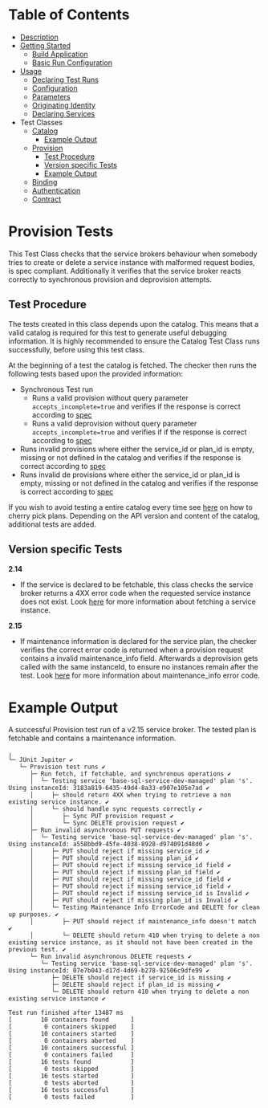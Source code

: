 # Table of Contents
- [Description](../README.md#description)
- [Getting Started](../README.md#getting-started)
    - [Build Application](../README.md#build-application)
    - [Basic Run Configuration](../README.md#basic-run-configuration)
- [Usage](Usage.md)
    - [Declaring Test Runs](Usage.md#declaring-test-runs)
    - [Configuration](Usage.md#configuration)
    - [Parameters](Usage.md#parameters)
    - [Originating Identity](Usage.md#originating-identity)
    - [Declaring Services](Usage.md#declaring-services)
- Test Classes
    - [Catalog](CatalogTest.md)
       - [Example Output](CatalogTest.md#example-output)
    - [Provision](#provision-tests)
        - [Test Procedure](#test-procedure)
        - [Version specific Tests](#version-specific-tests)
        - [Example Output](#example-output)
    - [Binding](#binding)
    - [Authentication](#authentication)
    - [Contract](#contract)

# Provision Tests

This Test Class checks that the service brokers behaviour when somebody tries to create or delete a service instance
with malformed request bodies, is spec compliant. Additionally it verifies that the service broker reacts correctly to synchronous
provision and deprovision attempts. 

## Test Procedure

The tests created in this class depends upon the catalog. This means that a valid catalog is required for this test to generate useful debugging information. 
It is highly recommended to ensure the Catalog Test Class runs successfully, before using this test class.

At the beginning of a test the catalog is fetched. The checker then runs the following tests based upon the provided information:

- Synchronous Test run
    - Runs a valid provision without query parameter `accepts_incomplete=true` and verifies if the response is correct according to [spec](https://github.com/openservicebrokerapi/servicebroker/blob/v2.15/spec.md#synchronous-and-asynchronous-operations)
    - Runs a valid deprovision without query parameter `accepts_incomplete=true` and verifies if if the response is correct according to [spec](https://github.com/openservicebrokerapi/servicebroker/blob/v2.15/spec.md#synchronous-and-asynchronous-operations)
- Runs invalid provisions where either the service_id or plan_id is empty, missing or not defined in the catalog and verifies if the response is correct according to [spec](https://github.com/openservicebrokerapi/servicebroker/blob/v2.15/spec.md#provisioning)
- Runs invalid de provisions where either the service_id or plan_id is empty, missing or not defined in the catalog and verifies if the response is correct according to [spec](https://github.com/openservicebrokerapi/servicebroker/blob/v2.15/spec.md#provisioning)
 
If you wish to avoid testing a entire catalog every time see [here](Usage.md#declaring-services) on how to cherry pick plans.
Depending on the API version and content of the catalog, additional tests are added.

## Version specific Tests

**2.14**
- If the service is declared to be fetchable, this class checks the service broker returns a 4XX error code when the requested service instance does not exist.
Look [here](https://github.com/openservicebrokerapi/servicebroker/blob/v2.15/spec.md#fetching-a-service-instance) for more information about fetching a service instance.


**2.15**
- If maintenance information is declared for the service plan, the checker verifies the correct error code is returned when a provision request contains a invalid maintenance_info field.
Afterwards a deprovision gets called with the same instanceId, to ensure no instances remain after the test.
Look [here](https://github.com/openservicebrokerapi/servicebroker/blob/v2.15/spec.md#error-codes) for more information about maintenance_info error code.

# Example Output

A successful Provision test run of a v2.15 service broker. The tested plan is fetchable and contains a maintenance information.

```
╷
└─ JUnit Jupiter ✔
   └─ Provision test runs ✔
      ├─ Run fetch, if fetchable, and synchronous operations ✔
      │  └─ Testing service 'base-sql-service-dev-managed' plan 's'. Using instanceId: 3183a819-6435-49d4-8a33-e907e105e7ad ✔
      │     ├─ should return 4XX when trying to retrieve a non existing service instance. ✔
      │     └─ should handle sync requests correctly ✔
      │        ├─ Sync PUT provision request ✔
      │        └─ Sync DELETE provision request ✔
      ├─ Run invalid asynchronous PUT requests ✔
      │  └─ Testing service 'base-sql-service-dev-managed' plan 's'. Using instanceId: a558bbd9-45fe-4038-8928-d974091d48d0 ✔
      │     ├─ PUT should reject if missing service_id ✔
      │     ├─ PUT should reject if missing plan_id ✔
      │     ├─ PUT should reject if missing service_id field ✔
      │     ├─ PUT should reject if missing plan_id field ✔
      │     ├─ PUT should reject if missing service_id field ✔
      │     ├─ PUT should reject if missing service_id field ✔
      │     ├─ PUT should reject if missing service_id is Invalid ✔
      │     ├─ PUT should reject if missing plan_id is Invalid ✔
      │     └─ Testing Maintenance Info ErrorCode and DELETE for clean up purposes. ✔
      │        ├─ PUT should reject if maintenance_info doesn't match ✔
      │        └─ DELETE should return 410 when trying to delete a non existing service instance, as it should not have been created in the previous test. ✔
      └─ Run invalid asynchronous DELETE requests ✔
         └─ Testing service 'base-sql-service-dev-managed' plan 's'. Using instanceId: 07e7b043-d17d-4d69-b278-92506c9dfe99 ✔
            ├─ DELETE should reject if service_id is missing ✔
            ├─ DELETE should reject if plan_id is missing ✔
            └─ DELETE should return 410 when trying to delete a non existing service instance ✔

Test run finished after 13487 ms
[        10 containers found      ]
[         0 containers skipped    ]
[        10 containers started    ]
[         0 containers aborted    ]
[        10 containers successful ]
[         0 containers failed     ]
[        16 tests found           ]
[         0 tests skipped         ]
[        16 tests started         ]
[         0 tests aborted         ]
[        16 tests successful      ]
[         0 tests failed          ]
```